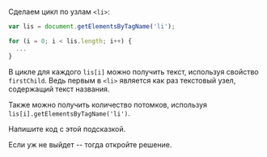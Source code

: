 Сделаем цикл по узлам `<li>`:

```js
var lis = document.getElementsByTagName('li');

for (i = 0; i < lis.length; i++) {
  ...
}
```

В цикле для каждого `lis[i]` можно получить текст, используя свойство `firstChild`. Ведь первым в `<li>` является как раз текстовый узел, содержащий текст названия.

Также можно получить количество потомков, используя `lis[i].getElementsByTagName('li')`.

Напишите код с этой подсказкой.

Если уж не выйдет -- тогда откройте решение.

